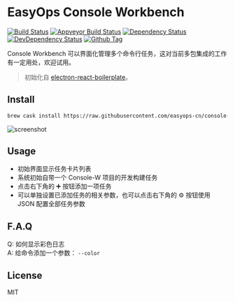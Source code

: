 # EasyOps Console Workbench

[![Build Status][travis-image]][travis-url]
[![Appveyor Build Status][appveyor-image]][appveyor-url]
[![Dependency Status][david_img]][david_site]
[![DevDependency Status][david_img_dev]][david_site_dev]
[![Github Tag][github-tag-image]][github-tag-url]

Console Workbench 可以界面化管理多个命令行任务，这对当前多包集成的工作有一定用处，欢迎试用。

> 初始化自 [electron-react-boilerplate](https://github.com/electron-react-boilerplate/electron-react-boilerplate)。

## Install

```bash
brew cask install https://raw.githubusercontent.com/easyops-cn/console-workbench/master/Formula/console-workbench.rb
```

![screenshot](https://user-images.githubusercontent.com/2338946/48256270-0d7feb00-e44a-11e8-84c2-341ad463ab19.jpg)

## Usage

- 初始界面显示任务卡片列表
- 系统初始自带一个 Console-W 项目的开发构建任务
- 点击右下角的 ➕ 按钮添加一项任务
- 可以单独设置已添加任务的相关参数，也可以点击右下角的 ⚙ 按钮使用 JSON 配置全部任务参数

## F.A.Q

Q: 如何显示彩色日志<br>
A: 给命令添加一个参数： `--color`

## License

MIT

[npm-image]: https://img.shields.io/npm/v/console-workbench.svg?style=flat-square
[github-tag-image]: https://img.shields.io/github/tag/easyops-cn/console-workbench.svg
[github-tag-url]: https://github.com/easyops-cn/console-workbench/releases/latest
[travis-image]: https://travis-ci.org/easyops-cn/console-workbench.svg?branch=master
[travis-url]: https://travis-ci.org/easyops-cn/console-workbench
[appveyor-image]: https://ci.appveyor.com/api/projects/status/github/easyops-cn/console-workbench?svg=true
[appveyor-url]: https://ci.appveyor.com/project/easyops-cn/console-workbench/branch/master
[david_img]: https://img.shields.io/david/easyops-cn/console-workbench.svg
[david_site]: https://david-dm.org/easyops-cn/console-workbench
[david_img_dev]: https://david-dm.org/easyops-cn/console-workbench/dev-status.svg
[david_site_dev]: https://david-dm.org/easyops-cn/console-workbench?type=dev
